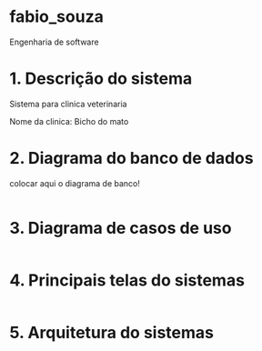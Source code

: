 # fabio_souza
Engenharia de software 



# 1. Descrição do sistema 

Sistema para clinica veterinaria

Nome da clinica:
Bicho do mato

# 2. Diagrama do banco de dados

colocar aqui o diagrama de banco!

![]()

# 3. Diagrama de casos de uso

![]()

# 4. Principais telas do sistemas 

![]()

# 5. Arquitetura do sistemas 

![]()